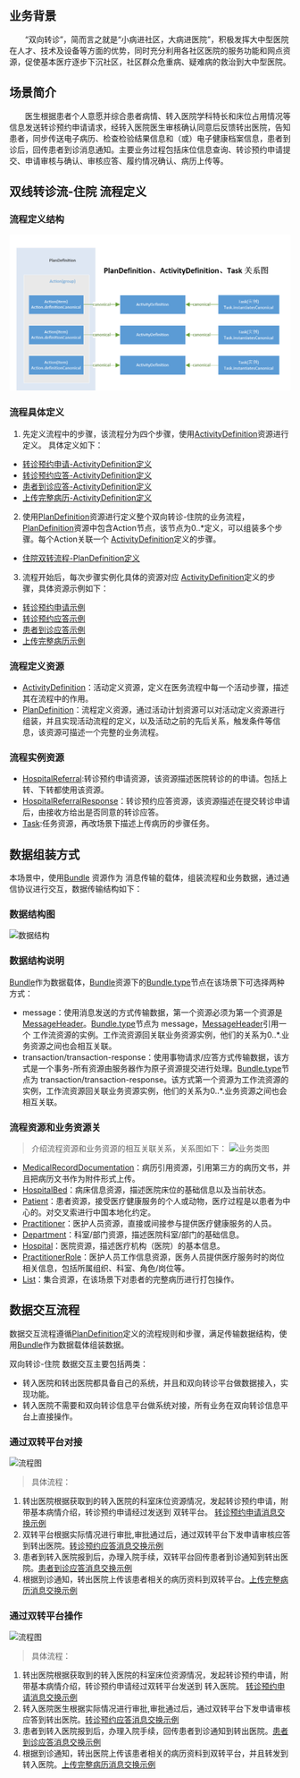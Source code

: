 ## 业务背景
&emsp;&emsp;“双向转诊”，简而言之就是“小病进社区，大病进医院”，积极发挥大中型医院在人才、技术及设备等方面的优势，同时充分利用各社区医院的服务功能和网点资源，促使基本医疗逐步下沉社区，社区群众危重病、疑难病的救治到大中型医院。

## 场景简介
&emsp;&emsp;医生根据患者个人意愿并综合患者病情、转入医院学科特长和床位占用情况等信息发送转诊预约申请请求，经转入医院医生审核确认同意后反馈转出医院，告知患者，同步传送电子病历、检查检验结果信息和（或）电子健康档案信息，患者到诊后，回传患者到诊消息通知。主要业务过程包括床位信息查询、转诊预约申请提交、申请审核与确认、审核应答、履约情况确认、病历上传等。


## 双线转诊流-住院 流程定义

 ###  流程定义结构

![流程定义](PlanDefinition-ActivityDefinition-Task-Relationship.png)
   
 ###  流程具体定义
  
1.	先定义流程中的步骤，该流程分为四个步骤，使用[ActivityDefinition](http://hl7.org/fhir/r4/activitydefinition.html)资源进行定义。
具体定义如下：
- [转诊预约申请-ActivityDefinition定义](https://build.fhir.org/ig/karldavids/CN-Public-Health-Core-R4/ActivityDefinition-ActivityDefinition-application-for-referral-appointment.html)
- [转诊预约应答-ActivityDefinition定义](https://build.fhir.org/ig/karldavids/CN-Public-Health-Core-R4/ActivityDefinition-ActivityDefinition-application-for-referral-appointment-response.html)
- [患者到诊应答-ActivityDefinition定义](https://build.fhir.org/ig/karldavids/CN-Public-Health-Core-R4/ActivityDefinition-ActivityDefinition-patient-arrive-response.html)
- [上传完整病历-ActivityDefinition定义](https://build.fhir.org/ig/karldavids/CN-Public-Health-Core-R4/ActivityDefinition-ActivityDefinition-medical-records-submitted.html)

2.	使用[PlanDefinition](http://hl7.org/fhir/r4/plandefinition.html)资源进行定义整个双向转诊-住院的业务流程，[PlanDefinition](http://hl7.org/fhir/r4/plandefinition.html)资源中包含Action节点，该节点为0..*定义，可以组装多个步骤。每个Action关联一个 [ActivityDefinition](http://hl7.org/fhir/r4/activitydefinition.html)定义的步骤。
- [住院双转流程-PlanDefinition定义](https://build.fhir.org/ig/karldavids/CN-Public-Health-Core-R4/PlanDefinition-PlanDefinition-hospital-referral.html)
3.	流程开始后，每次步骤实例化具体的资源对应 [ActivityDefinition](http://hl7.org/fhir/r4/activitydefinition.html)定义的步骤，具体资源示例如下：

- [转诊预约申请示例](https://build.fhir.org/ig/karldavids/CN-Public-Health-Core-R4/Appointment-HospitalReferral-example.html)
- [转诊预约应答示例](https://build.fhir.org/ig/karldavids/CN-Public-Health-Core-R4/AppointmentResponse-HospitalReferralResponse-example.html)
- [患者到诊应答示例](https://build.fhir.org/ig/karldavids/CN-Public-Health-Core-R4/AppointmentResponse-PatientArriveResponse-example.html)
- [上传完整病历示例](https://build.fhir.org/ig/karldavids/CN-Public-Health-Core-R4/Task-Medical-records-submitted-example.html)


### 流程定义资源
- [ActivityDefinition](http://hl7.org/fhir/r4/activitydefinition.html)：活动定义资源，定义在医务流程中每一个活动步骤，描述其在流程中的作用。
- [PlanDefinition](http://hl7.org/fhir/r4/plandefinition.html)：流程定义资源，通过活动计划资源可以对活动定义资源进行组装，并且实现活动流程的定义，以及活动之前的先后关系，触发条件等信息，该资源可描述一个完整的业务流程。

### 流程实例资源
- [HospitalReferral](https://build.fhir.org/ig/karldavids/CN-Public-Health-Core-R4/StructureDefinition-hospital-referral.html):转诊预约申请资源，该资源描述医院转诊的的申请。包括上转、下转都使用该资源。
- [HospitalReferralResponse](https://build.fhir.org/ig/karldavids/CN-Public-Health-Core-R4/StructureDefinition-hospital-referral-response.html)：转诊预约应答资源，该资源描述在提交转诊申请后，由接收方给出是否同意的转诊应答。
- [Task](http://hl7.org/fhir/r4/task.html):任务资源，再改场景下描述上传病历的步骤任务。


## 数据组装方式

本场景中，使用[Bundle](http://hl7.org/fhir/r4/bundle.html) 资源作为 消息传输的载体，组装流程和业务数据，通过通信协议进行交互，数据传输结构如下：

### 数据结构图

![数据结构](structure-bundle.png) 

### 数据结构说明
[Bundle](http://hl7.org/fhir/r4/bundle.html)作为数据载体，[Bundle](http://hl7.org/fhir/r4/bundle.html)资源下的[Bundle.type](http://hl7.org/fhir/r4/bundle-definitions.html#Bundle.type)节点在该场景下可选择两种方式：
- message：使用消息发送的方式传输数据，第一个资源必须为第一个资源是[MessageHeader](http://hl7.org/fhir/r4/messageheader.html)。[Bundle.type](http://hl7.org/fhir/r4/bundle-definitions.html#Bundle.type)节点为 message，[MessageHeader](http://hl7.org/fhir/r4/messageheader.html)引用一个 工作流资源的实例。工作流资源回关联业务资源实例，他们的关系为0..*.业务资源之间也会相互关联。
- transaction/transaction-response：使用事物请求/应答方式传输数据，该方式是一个事务-所有资源由服务器作为原子资源提交进行处理。[Bundle.type](http://hl7.org/fhir/r4/bundle-definitions.html#Bundle.type)节点为 transaction/transaction-response。该方式第一个资源为工作流资源的实例，工作流资源回关联业务资源实例，他们的关系为0..*.业务资源之间也会相互关联。


### 流程资源和业务资源关  

>介绍流程资源和业务资源的相互关联关系，关系图如下：
![业务类图](Class.png)

- [MedicalRecordDocumentation](https://build.fhir.org/ig/HL7China/CN-CORE-R4/branches/develop/StructureDefinition-medical-record-documentation.html)：病历引用资源，引用第三方的病历文书，并且把病历文书作为附件形式上传。
- [HospitalBed](https://build.fhir.org/ig/HL7China/CN-CORE-R4/branches/develop/StructureDefinition-hospital-bed.html)：病床信息资源，描述医院床位的基础信息以及当前状态。
- [Patient](https://build.fhir.org/ig/HL7China/CN-CORE-R4/branches/develop/StructureDefinition-Patient.html)：患者资源，接受医疗健康服务的个人或动物，医疗过程是以患者为中心的。对交叉索进行中国本地化约定。
- [Practitioner](https://build.fhir.org/ig/HL7China/CN-CORE-R4/branches/develop/StructureDefinition-Practitioner.html)：医护人员资源，直接或间接参与提供医疗健康服务的人员。
- [Department](https://build.fhir.org/ig/HL7China/CN-CORE-R4/branches/develop/StructureDefinition-Department.html)：科室/部门资源，描述医院科室/部门的基础信息。
- [Hospital](https://build.fhir.org/ig/HL7China/CN-CORE-R4/branches/develop/StructureDefinition-Hospital.html)：医院资源，描述医疗机构（医院）的基本信息。
- [PractitionerRole](https://build.fhir.org/ig/HL7China/CN-CORE-R4/branches/develop/StructureDefinition-PractitionerRole.html)：医护人员工作信息资源，医务人员提供医疗服务时的岗位相关信息，包括所属组织、科室、角色/岗位等。
- [List](http://hl7.org/fhir/r4/list.html)：集合资源，在该场景下对患者的完整病历进行打包操作。



## 数据交互流程

数据交互流程遵循[PlanDefinition](http://hl7.org/fhir/r4/plandefinition.html)定义的流程规则和步骤，满足传输数据结构，使用[Bundle](http://hl7.org/fhir/r4/bundle.html)作为数据载体组装数据。

双向转诊-住院 数据交互主要包括两类：
- 转入医院和转出医院都具备自己的系统，并且和双向转诊平台做数据接入，实现功能。
- 转入医院不需要和双向转诊信息平台做系统对接，所有业务在双向转诊信息平台上直接操作。
  
### 通过双转平台对接

![流程图](sequence-platform.png)

>具体流程：

1.	转出医院根据获取到的转入医院的科室床位资源情况，发起转诊预约申请，附带基本病情介绍，转诊预约申请经过发送到 双转平台。 [转诊预约申请消息交换示例](https://build.fhir.org/ig/karldavids/CN-Public-Health-Core-R4/Bundle-Bundle-hospital-referral-example.html)
2.	双转平台根据实际情况进行审批,审批通过后，通过双转平台下发申请审核应答到转出医院。[转诊预约应答消息交换示例](https://build.fhir.org/ig/karldavids/CN-Public-Health-Core-R4/Bundle-Bundle-hospital-referral-response-example.html)
3.	患者到转入医院报到后，办理入院手续，双转平台回传患者到诊通知到转出医院。[患者到诊应答消息交换示例](https://build.fhir.org/ig/karldavids/CN-Public-Health-Core-R4/Bundle-Bundle-patient-arrive-response-example.html)
4.	根据到诊通知，转出医院上传该患者相关的病历资料到双转平台。[上传完整病历消息交换示例](https://build.fhir.org/ig/karldavids/CN-Public-Health-Core-R4/Bundle-Bundle-medical-records-submitted-example.html)

### 通过双转平台操作

![流程图](sequence.png)

> 具体流程：

1.	转出医院根据获取到的转入医院的科室床位资源情况，发起转诊预约申请，附带基本病情介绍，转诊预约申请经过双转平台发送到 转入医院。 [转诊预约申请消息交换示例](https://build.fhir.org/ig/karldavids/CN-Public-Health-Core-R4/Bundle-Bundle-hospital-referral-example.html)	
2.	转入医院医生根据实际情况进行审批,审批通过后，通过双转平台下发申请审核应答到转出医院。[转诊预约应答消息交换示例](https://build.fhir.org/ig/karldavids/CN-Public-Health-Core-R4/Bundle-Bundle-hospital-referral-response-example.html)
3.	患者到转入医院报到后，办理入院手续，回传患者到诊通知到转出医院。[患者到诊应答消息交换示例](https://build.fhir.org/ig/karldavids/CN-Public-Health-Core-R4/Bundle-Bundle-patient-arrive-response-example.html)
4.	根据到诊通知，转出医院上传该患者相关的病历资料到双转平台，并且转发到转入医院。[上传完整病历消息交换示例](https://build.fhir.org/ig/karldavids/CN-Public-Health-Core-R4/Bundle-Bundle-medical-records-submitted-example.html)





